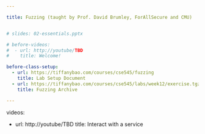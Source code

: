 ```yaml
---

title: Fuzzing (taught by Prof. David Brumley, ForAllSecure and CMU)


# slides: 02-essentials.pptx

# before-videos:
#  - url: http://youtube/TBD
#    title: Welcome!

before-class-setup:
  - url: https://tiffanybao.com/courses/cse545/fuzzing
    title: Lab Setup Document
  - url: https://tiffanybao.com/courses/cse545/labs/week12/exercise.tgz
    title: Fuzzing Archive

---
```


videos:
  - url: http://youtube/TBD
    title: Interact with a service
